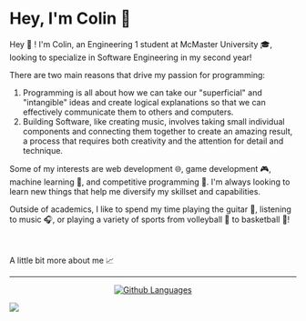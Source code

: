 # Hey, I'm Colin 👋

Hey 👋 ! I'm Colin, an Engineering 1 student at McMaster University 🎓, looking to specialize in Software Engineering in my second year!

There are two main reasons that drive my passion for programming:

1. Programming is all about how we can take our "superficial" and "intangible" ideas and create logical explanations so that we can effectively communicate them to others and computers.
2. Building Software, like creating music, involves taking small individual components and connecting them together to create an amazing result, a process that requires both creativity and the attention for detail and technique.

Some of my interests are web development 🌐, game development 🎮, machine learning 🧠, and competitive programming 🎯. I'm always looking to learn new things that help me diversify my skillset and capabilities.

Outside of academics, I like to spend my time playing the guitar 🎸, listening to music 🎧, or playing a variety of sports from volleyball 🏐 to basketball 🏀!

<br>
<!-- 
🌱 I’m currently learning backend development!  -->

<br>
A little bit more about me 📈

---
<div align="center">

[![Github Languages](https://github-readme-stats.vercel.app/api/top-langs/?username=colinchambachan&layout=compact)](https://github.com/colinchambachan/colinchambachan)

</div>


  <img src="https://visitcount.itsvg.in/api?id=colinchambachan&label=Profile%20Views&color=1&icon=0&pretty=false" />

<!--
**colinchambachan/colinchambachan** is a ✨ _special_ ✨ repository because its `README.md` (this file) appears on your GitHub profile.

Here are some ideas to get you started:

- 🔭 I’m currently working on ...
- 🌱 I’m currently learning ...
- 👯 I’m looking to collaborate on ...
- 🤔 I’m looking for help with ...
- 💬 Ask me about ...
- 📫 How to reach me: ...
- 😄 Pronouns: ...
- ⚡ Fun fact: ...
-->
